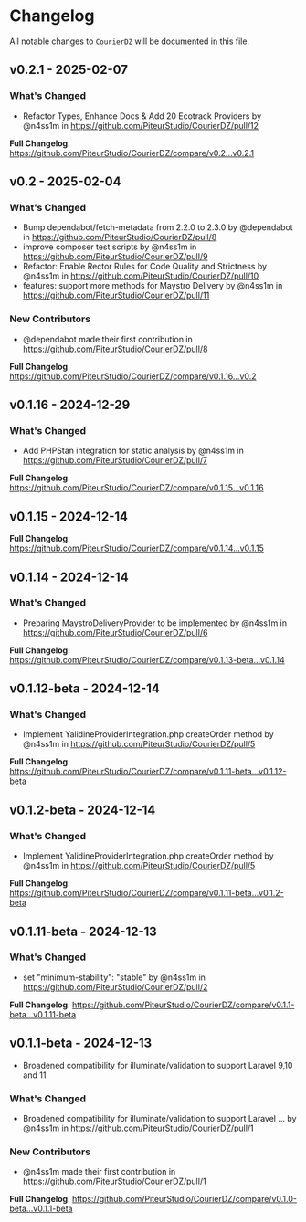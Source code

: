 # Changelog

All notable changes to `CourierDZ` will be documented in this file.

## v0.2.1 - 2025-02-07

### What's Changed

* Refactor Types, Enhance Docs & Add 20 Ecotrack Providers by @n4ss1m in https://github.com/PiteurStudio/CourierDZ/pull/12

**Full Changelog**: https://github.com/PiteurStudio/CourierDZ/compare/v0.2...v0.2.1

## v0.2 - 2025-02-04

### What's Changed

* Bump dependabot/fetch-metadata from 2.2.0 to 2.3.0 by @dependabot in https://github.com/PiteurStudio/CourierDZ/pull/8
* improve composer test scripts by @n4ss1m in https://github.com/PiteurStudio/CourierDZ/pull/9
* Refactor: Enable Rector Rules for Code Quality and Strictness by @n4ss1m in https://github.com/PiteurStudio/CourierDZ/pull/10
* features: support more methods for Maystro Delivery by @n4ss1m in https://github.com/PiteurStudio/CourierDZ/pull/11

### New Contributors

* @dependabot made their first contribution in https://github.com/PiteurStudio/CourierDZ/pull/8

**Full Changelog**: https://github.com/PiteurStudio/CourierDZ/compare/v0.1.16...v0.2

## v0.1.16 - 2024-12-29

### What's Changed

* Add PHPStan integration for static analysis by @n4ss1m in https://github.com/PiteurStudio/CourierDZ/pull/7

**Full Changelog**: https://github.com/PiteurStudio/CourierDZ/compare/v0.1.15...v0.1.16

## v0.1.15 - 2024-12-14

**Full Changelog**: https://github.com/PiteurStudio/CourierDZ/compare/v0.1.14...v0.1.15

## v0.1.14 - 2024-12-14

### What's Changed

* Preparing MaystroDeliveryProvider to be implemented by @n4ss1m in https://github.com/PiteurStudio/CourierDZ/pull/6

**Full Changelog**: https://github.com/PiteurStudio/CourierDZ/compare/v0.1.13-beta...v0.1.14

## v0.1.12-beta - 2024-12-14

### What's Changed

* Implement YalidineProviderIntegration.php createOrder method by @n4ss1m in https://github.com/PiteurStudio/CourierDZ/pull/5

**Full Changelog**: https://github.com/PiteurStudio/CourierDZ/compare/v0.1.11-beta...v0.1.12-beta

## v0.1.2-beta - 2024-12-14

### What's Changed

* Implement YalidineProviderIntegration.php createOrder method by @n4ss1m in https://github.com/PiteurStudio/CourierDZ/pull/5

**Full Changelog**: https://github.com/PiteurStudio/CourierDZ/compare/v0.1.11-beta...v0.1.2-beta

## v0.1.11-beta - 2024-12-13

### What's Changed

* set "minimum-stability": "stable" by @n4ss1m in https://github.com/PiteurStudio/CourierDZ/pull/2

**Full Changelog**: https://github.com/PiteurStudio/CourierDZ/compare/v0.1.1-beta...v0.1.11-beta

## v0.1.1-beta - 2024-12-13

- Broadened compatibility for illuminate/validation to support Laravel 9,10 and 11

### What's Changed

* Broadened compatibility for illuminate/validation to support Laravel … by @n4ss1m in https://github.com/PiteurStudio/CourierDZ/pull/1

### New Contributors

* @n4ss1m made their first contribution in https://github.com/PiteurStudio/CourierDZ/pull/1

**Full Changelog**: https://github.com/PiteurStudio/CourierDZ/compare/v0.1.0-beta...v0.1.1-beta
